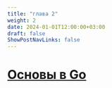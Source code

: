 ```yaml
---
title: "глава 2"
weight: 2 
date: 2024-01-01T12:00:00+03:00
draft: false
ShowPostNavLinks: false
---
```


# [Основы в Go](/study/basics/) #